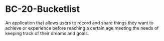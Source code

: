 # BC-20-Bucketlist
An application that allows users  to record and share things they want to achieve or experience before reaching a certain age meeting the needs of keeping track of their dreams and goals.

